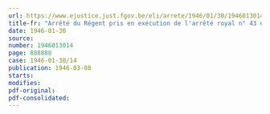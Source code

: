 ```yaml
---
url: https://www.ejustice.just.fgov.be/eli/arrete/1946/01/30/1946013014/justel
title-fr: "Arrêté du Régent pris en exécution de l'arrêté royal n° 43 du 15 décembre 1934, relatif au contrôle des sociétés de capitalisation"
date: 1946-01-30
source:
number: 1946013014
page: 888888
case: 1946-01-30/14
publication: 1946-03-08
starts:
modifies:
pdf-original:
pdf-consolidated:
---
```


